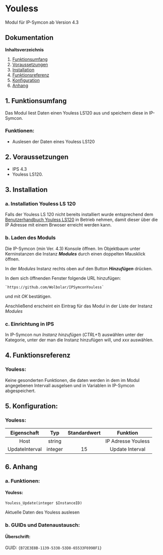 # Youless

Modul für IP-Symcon ab Version 4.3

## Dokumentation

**Inhaltsverzeichnis**

1. [Funktionsumfang](#1-funktionsumfang)  
2. [Voraussetzungen](#2-voraussetzungen)  
3. [Installation](#3-installation)  
4. [Funktionsreferenz](#4-funktionsreferenz)
5. [Konfiguration](#5-konfiguartion)  
6. [Anhang](#6-anhang)  

## 1. Funktionsumfang

Das Modul liest Daten einen Youless LS120 aus und speichern diese in IP-Symcon. 

### Funktionen:  

 - Auslesen der Daten eines Youless LS120 
	  

## 2. Voraussetzungen

 - IPS 4.3
 - Youless LS120.

## 3. Installation

### a. Installation Youless LS 120

Falls der Youless LS 120 nicht bereits installiert wurde entsprechend dem [Benutzerhandbuch Youless LS120](http://bg-etech.de/download/Youless/youless-benutzerhandbuch-ls120.pdf "Benutzerhandbuch Youless LS120")
 in Betrieb nehmen, damit dieser über die IP Adresse mit einem Brwoser erreicht werden kann.

### b. Laden des Moduls

Die IP-Symcon (min Ver. 4.3) Konsole öffnen. Im Objektbaum unter Kerninstanzen die Instanz __*Modules*__ durch einen doppelten Mausklick öffnen.

In der _Modules_ Instanz rechts oben auf den Button __*Hinzufügen*__ drücken.
 
In dem sich öffnenden Fenster folgende URL hinzufügen:

	
    `https://github.com/Wolbolar/IPSymconYouless`  
    
und mit _OK_ bestätigen.    
        
Anschließend erscheint ein Eintrag für das Modul in der Liste der Instanz _Modules_    


### c. Einrichtung in IPS

In IP-Symcon nun _Instanz hinzufügen_ (_CTRL+1_) auswählen unter der Kategorie, unter der man die Instanz hinzufügen will, und _xxx_ auswählen.


## 4. Funktionsreferenz

### Youless:

Keine gesonderten Funktionen, die daten werden in dem im Modul angegebenen Intervall ausgelsen und in Variablen in IP-Symcon abgespeichert.
	


## 5. Konfiguration:

### Youless:

| Eigenschaft   | Typ     | Standardwert | Funktion                                  |
| :-----------: | :-----: | :----------: | :---------------------------------------: |
| Host          | string  |              | IP Adresse Youless                        |
| UpdateInterval| integer |    15        | Update Interval                           |






## 6. Anhang

###  a. Funktionen:

#### Youless:

`Youless_Update(integer $InstanceID)`

Aktuelle Daten des Youless auslesen 


###  b. GUIDs und Datenaustausch:

#### Überschrift:

GUID: `{B72E3E8B-1139-5338-53D8-65533F6998F1}` 